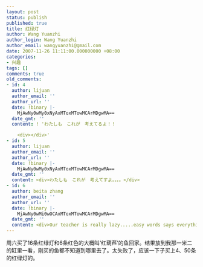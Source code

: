 ```yaml
---
layout: post
status: publish
published: true
title: 红绿灯
author: Wang Yuanzhi
author_login: Wang Yuanzhi
author_email: wangyuanzhi@gmail.com
date: 2007-11-26 11:11:00.000000000 +08:00
categories:
- 兴趣
tags: []
comments: true
old_comments:
- id: 4
  author: lijuan
  author_email: ''
  author_url: ''
  date: !binary |-
    MjAwNy0wMy0xNyAxMToxMTowMCArMDgwMA==
  date_gmt: ''
  content: ! 'わたしも　これが　考えてるよ！！

    <div></div>'
- id: 5
  author: lijuan
  author_email: ''
  author_url: ''
  date: !binary |-
    MjAwNy0wMy0xNyAxMToxMTowMCArMDgwMA==
  date_gmt: ''
  content: <div>わたしも　これが　考えてすよ。。。。</div>
- id: 6
  author: beita zhang
  author_email: ''
  author_url: ''
  date: !binary |-
    MjAwNy0wMi0wOCAxMToxMTowMCArMDgwMA==
  date_gmt: ''
  content: <div>Our teacher is really lazy.....easy words says everything.......</div>
---
```

<div>周六买了16条红绿灯和6条红色的大概叫‘红葫芦’的鱼回家。结果放到我那一米二的缸里一看，刚买的鱼都不知道到哪里去了。太失败了，应该一下子买上4、50条的红绿灯的。</div>
